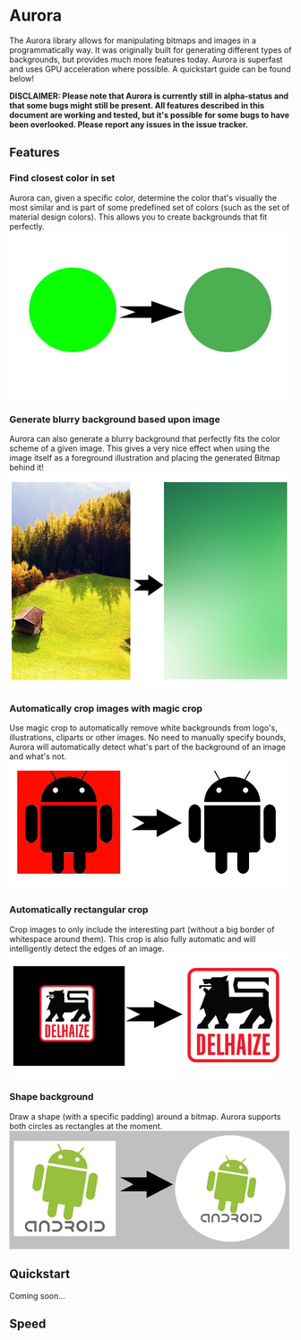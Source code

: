 # Aurora
The Aurora library allows for manipulating bitmaps and images in a programmatically way. It was originally built for generating different types of backgrounds, but provides much more features today. Aurora is superfast and uses GPU acceleration where possible. A quickstart guide can be found below!

**DISCLAIMER: Please note that Aurora is currently still in alpha-status and that some bugs might still be present. All features described in this document are working and tested, but it's possible for some bugs to have been overlooked. Please report any issues in the issue tracker.**

## Features
###  Find closest color in set
Aurora can, given a specific color, determine the color that's visually the most similar and is part of some predefined set of colors (such as the set of material design colors). This allows you to create backgrounds that fit perfectly.
![Closest color](https://raw.githubusercontent.com/AbyxBelgium/Aurora/master/documentation/readme/color_matcher.png)
### Generate blurry background based upon image
Aurora can also generate a blurry background that perfectly fits the color scheme of a given image. This gives a very nice effect when using the image itself as a foreground illustration and placing the generated Bitmap behind it!
![Generate blurry background](https://raw.githubusercontent.com/AbyxBelgium/Aurora/master/documentation/readme/blurry_background_generation.png)
### Automatically crop images with magic crop
Use magic crop to automatically remove white backgrounds from logo's, illustrations, cliparts or other images. No need to manually specify bounds, Aurora will automatically detect what's part of the background of an image and what's not.
![Magic crop](https://raw.githubusercontent.com/AbyxBelgium/Aurora/master/documentation/readme/magic_crop.png)
### Automatically rectangular crop
Crop images to only include the interesting part (without a big border of whitespace around them). This crop is also fully automatic and will intelligently detect the edges of an image.
![Magic crop](https://raw.githubusercontent.com/AbyxBelgium/Aurora/master/documentation/readme/crop_rectangular.png)
### Shape background
Draw a shape (with a specific padding) around a bitmap. Aurora supports both circles as rectangles at the moment.
![Magic crop](https://raw.githubusercontent.com/AbyxBelgium/Aurora/master/documentation/readme/render_shape.png)
## Quickstart
Coming soon...
## Speed
